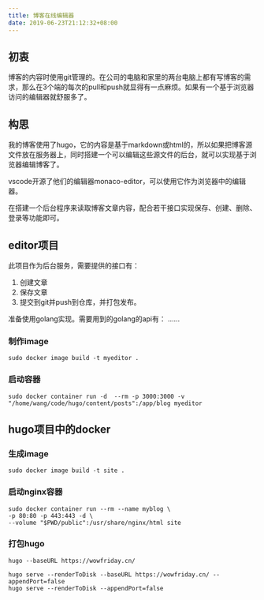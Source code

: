```yaml
---
title: 博客在线编辑器
date: 2019-06-23T21:12:32+08:00
---
```

## 初衷

博客的内容时使用git管理的。在公司的电脑和家里的两台电脑上都有写博客的需求，那么在3个端的每次的pull和push就显得有一点麻烦。如果有一个基于浏览器访问的编辑器就舒服多了。
## 构思

我的博客使用了hugo，它的内容是基于markdown或html的，所以如果把博客源文件放在服务器上，同时搭建一个可以编辑这些源文件的后台，就可以实现基于浏览器编辑博客了。

vscode开源了他们的编辑器monaco-editor，可以使用它作为浏览器中的编辑器。

在搭建一个后台程序来读取博客文章内容，配合若干接口实现保存、创建、删除、登录等功能即可。
## editor项目

此项目作为后台服务，需要提供的接口有：
1. 创建文章
1. 保存文章
1. 提交到git并push到仓库，并打包发布。

准备使用golang实现。需要用到的golang的api有：
……
### 制作image

```
sudo docker image build -t myeditor .
```
### 启动容器

```
sudo docker container run -d  --rm -p 3000:3000 -v "/home/wang/code/hugo/content/posts":/app/blog myeditor
```
## hugo项目中的docker

### 生成image

```
sudo docker image build -t site .
```
### 启动nginx容器

```
sudo docker container run --rm --name myblog \
-p 80:80 -p 443:443 -d \
--volume "$PWD/public":/usr/share/nginx/html site
```
### 打包hugo

```
hugo --baseURL https://wowfriday.cn/
```

```
hugo serve --renderToDisk --baseURL https://wowfriday.cn/ --appendPort=false
hugo serve --renderToDisk --appendPort=false
```
